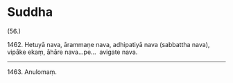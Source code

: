 # Suddha

(56.)

1462\. Hetuyā nava, ārammaṇe nava, adhipatiyā nava (sabbattha nava), vipāke ekaṃ, āhāre nava…pe…  avigate nava.

---

1463\. Anulomaṃ.
